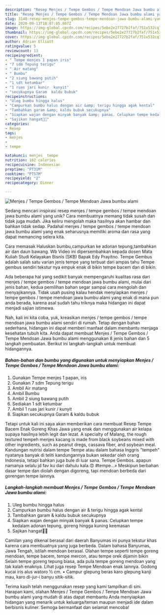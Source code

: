 ```yaml
---
description: "Resep Menjes / Tempe Gembos / Tempe Mendoan Jawa bumbu alami yang Lezat"
title: "Resep Menjes / Tempe Gembos / Tempe Mendoan Jawa bumbu alami yang Lezat"
slug: 3140-resep-menjes-tempe-gembos-tempe-mendoan-jawa-bumbu-alami-yang-lezat
date: 2020-09-13T18:07:05.807Z
image: https://img-global.cpcdn.com/recipes/5ebe2e27727b2faf/751x532cq70/menjes-tempe-gembos-tempe-mendoan-jawa-bumbu-alami-foto-resep-utama.jpg
thumbnail: https://img-global.cpcdn.com/recipes/5ebe2e27727b2faf/751x532cq70/menjes-tempe-gembos-tempe-mendoan-jawa-bumbu-alami-foto-resep-utama.jpg
cover: https://img-global.cpcdn.com/recipes/5ebe2e27727b2faf/751x532cq70/menjes-tempe-gembos-tempe-mendoan-jawa-bumbu-alami-foto-resep-utama.jpg
author: Adrian Elliott
ratingvalue: 5
reviewcount: 13
recipeingredient:
- " Tempe menjes 1 papan iris"
- "7 sdm Tepung terigu"
- " Air matang"
- " Bumbu"
- "2 siung bawang putih"
- "1 sdt ketumbar"
- "1 ruas jari kunir  kunyit"
- "secukupnya Garam  kaldu bubuk"
recipeinstructions:
- "Uleg bumbu hingga halus"
- "Campurkan bumbu halus dengan air &amp; terigu hingga agak kental"
- "Tambahkan garam &amp; kaldu bubuk secukupnya"
- "Siapkan wajan dengan minyak banyak &amp; panas. Celupkan tempe kedalam adonan tepung, goreng hingga kuning keemasan"
- "Sajikan hangat👌🏻"
categories:
- Resep
tags:
- menjes
- 
- tempe

katakunci: menjes  tempe 
nutrition: 162 calories
recipecuisine: Indonesian
preptime: "PT31M"
cooktime: "PT57M"
recipeyield: "2"
recipecategory: Dinner

---
```



![Menjes / Tempe Gembos / Tempe Mendoan Jawa bumbu alami](https://img-global.cpcdn.com/recipes/5ebe2e27727b2faf/751x532cq70/menjes-tempe-gembos-tempe-mendoan-jawa-bumbu-alami-foto-resep-utama.jpg)

Sedang mencari inspirasi resep menjes / tempe gembos / tempe mendoan jawa bumbu alami yang unik? Cara membuatnya memang tidak susah dan tidak juga mudah. Jika keliru mengolah maka hasilnya akan hambar dan bahkan tidak sedap. Padahal menjes / tempe gembos / tempe mendoan jawa bumbu alami yang enak seharusnya memiliki aroma dan rasa yang dapat memancing selera kita.

Cara memasak Haluskan bumbu,campurkan ke adonan tepung,tambahkan air dan daun bawang. Wb Video ini dipersembahkan kepada dosen Mata Kuliah Studi Kelayakan Bisnis (SKB) Bapak Edy Prayitno. Tempe Gembus adalah salah satu varian jenis tempe yang terbuat dari ampas tahu Tempe gembus sendiri tekstur nya empuk enak di bikin tempe bacem dan di bikin.

Ada beberapa hal yang sedikit banyak mempengaruhi kualitas rasa dari menjes / tempe gembos / tempe mendoan jawa bumbu alami, mulai dari jenis bahan, kedua pemilihan bahan segar sampai cara mengolah dan menyajikannya. Tidak usah pusing kalau hendak menyiapkan menjes / tempe gembos / tempe mendoan jawa bumbu alami yang enak di mana pun anda berada, karena asal sudah tahu triknya maka hidangan ini dapat menjadi sajian istimewa.


Nah, kali ini kita coba, yuk, kreasikan menjes / tempe gembos / tempe mendoan jawa bumbu alami sendiri di rumah. Tetap dengan bahan sederhana, hidangan ini dapat memberi manfaat dalam membantu menjaga kesehatan tubuh kita. Anda dapat membuat Menjes / Tempe Gembos / Tempe Mendoan Jawa bumbu alami menggunakan 8 jenis bahan dan 5 langkah pembuatan. Berikut ini langkah-langkah untuk membuat hidangannya.

<!--inarticleads1-->

##### Bahan-bahan dan bumbu yang digunakan untuk menyiapkan Menjes / Tempe Gembos / Tempe Mendoan Jawa bumbu alami:

1. Gunakan  Tempe menjes 1 papan, iris
1. Gunakan 7 sdm Tepung terigu
1. Ambil  Air matang
1. Ambil  Bumbu
1. Ambil 2 siung bawang putih
1. Sediakan 1 sdt ketumbar
1. Ambil 1 ruas jari kunir / kunyit
1. Siapkan secukupnya Garam &amp; kaldu bubuk


Tetapi untuk kali ini saya akan memberikan cara membuat Resep Tempe Bacem Enak Goreng Khas Jawa yang enak dan menggunakan air kelapa supaya hasilnya lebih legit dan lezat. A specialty of Malang, the rough textured tempeh menjes kacang is made from black soybeans mixed with other ingredients, such as peanut dregs, cassava fiber, and soybean meal. Kandungan nutrisi dalam tempe Tempe atau dalam bahasa Inggris &#34;tempeh&#34; nyatanya banyak di teliti kandungannya bukan sekedar oleh orang Indonesia, tetapi bahkan juga bule di luar sana. Tempe Gembos. apapun namanya selalu jd fav ku dari dahulu kala.😍 #tempe…» Meskipun berbahan dasar tempe dan diolah dengan digoreng, tapi mendoan berbeda dari gorengan tempe lainnya. 

<!--inarticleads2-->

##### Langkah-langkah membuat Menjes / Tempe Gembos / Tempe Mendoan Jawa bumbu alami:

1. Uleg bumbu hingga halus
1. Campurkan bumbu halus dengan air &amp; terigu hingga agak kental
1. Tambahkan garam &amp; kaldu bubuk secukupnya
1. Siapkan wajan dengan minyak banyak &amp; panas. Celupkan tempe kedalam adonan tepung, goreng hingga kuning keemasan
1. Sajikan hangat👌🏻


Camilan yang dikenal berasal dari daerah Banyumas ini punya tekstur khas karena cara membuatnya yang juga berbeda. Dalam bahasa Banyumas, Jawa Tengah, istilah mendoan berasal. Olahan tempe seperti tempe goreng mendoan, tempe bacem, tempe mercon, atau tempe orek dijamin bikin Selain tempe goreng tepung biasa, ada pula tempe goreng mendoan yang tak kalah enaknya. Lihat juga resep Tempe Mendoan enak lainnya. Godong kucai iris alus watoro ½ cm. • Campur glepung beras karo glepung kanji mau, karo di-jur-i banyu sitik-sitik. 

Terima kasih telah menggunakan resep yang kami tampilkan di sini. Harapan kami, olahan Menjes / Tempe Gembos / Tempe Mendoan Jawa bumbu alami yang mudah di atas dapat membantu Anda menyiapkan hidangan yang menarik untuk keluarga/teman maupun menjadi ide dalam berbisnis kuliner. Semoga bermanfaat dan selamat mencoba!
